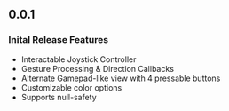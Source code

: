 ## 0.0.1

### Inital Release Features
* Interactable Joystick Controller
* Gesture Processing & Direction Callbacks
* Alternate Gamepad-like view with 4 pressable buttons
* Customizable color options
* Supports null-safety
